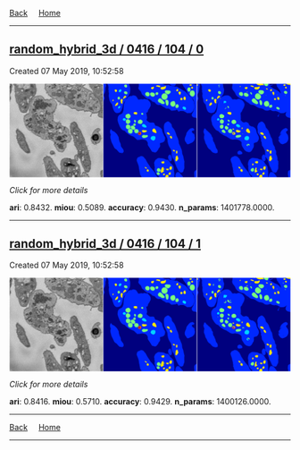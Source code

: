 
[Back](..)&nbsp;&nbsp;&nbsp;&nbsp;&nbsp;[Home](https://leapmanlab.github.io/snapshots)

---

<div class="summary"><a href="0"><h2>random_hybrid_3d / 0416 / 104 / 0</h2></a><p>Created 07 May 2019, 10:52:58
</p><a href="0"><img src="0/media/summary.png" align="center"></a><p>
<i>Click for more details</i>
</p></div>

**ari**: 0.8432. **miou**: 0.5089. **accuracy**: 0.9430. **n_params**: 1401778.0000. 

---

<div class="summary"><a href="1"><h2>random_hybrid_3d / 0416 / 104 / 1</h2></a><p>Created 07 May 2019, 10:52:58
</p><a href="1"><img src="1/media/summary.png" align="center"></a><p>
<i>Click for more details</i>
</p></div>

**ari**: 0.8416. **miou**: 0.5710. **accuracy**: 0.9429. **n_params**: 1400126.0000. 

---

[Back](..)&nbsp;&nbsp;&nbsp;&nbsp;&nbsp;[Home](https://leapmanlab.github.io/snapshots)

---